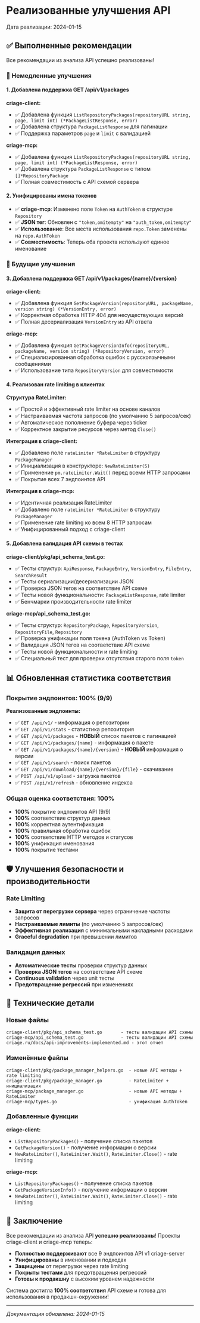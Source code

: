 # Реализованные улучшения API

Дата реализации: 2024-01-15

## ✅ Выполненные рекомендации

Все рекомендации из анализа API успешно реализованы!

### 🎯 Немедленные улучшения

#### 1. Добавлена поддержка GET /api/v1/packages

**criage-client:**

- ✅ Добавлена функция `ListRepositoryPackages(repositoryURL string, page, limit int) (*PackageListResponse, error)`
- ✅ Добавлена структура `PackageListResponse` для пагинации
- ✅ Поддержка параметров `page` и `limit` с валидацией

**criage-mcp:**

- ✅ Добавлена функция `ListRepositoryPackages(repositoryURL string, page, limit int) (*PackageListResponse, error)`
- ✅ Добавлена структура `PackageListResponse` с типом `[]*RepositoryPackage`
- ✅ Полная совместимость с API схемой сервера

#### 2. Унифицированы имена токенов

- ✅ **criage-mcp**: Изменено поле `Token` на `AuthToken` в структуре `Repository`
- ✅ **JSON тег**: Обновлен с `"token,omitempty"` на `"auth_token,omitempty"`
- ✅ **Использование**: Все места использования `repo.Token` заменены на `repo.AuthToken`
- ✅ **Совместимость**: Теперь оба проекта используют единое именование

### 🚀 Будущие улучшения

#### 3. Добавлена поддержка GET /api/v1/packages/{name}/{version}

**criage-client:**

- ✅ Добавлена функция `GetPackageVersion(repositoryURL, packageName, version string) (*VersionEntry, error)`
- ✅ Корректная обработка HTTP 404 для несуществующих версий
- ✅ Полная десериализация `VersionEntry` из API ответа

**criage-mcp:**

- ✅ Добавлена функция `GetPackageVersionInfo(repositoryURL, packageName, version string) (*RepositoryVersion, error)`
- ✅ Специализированная обработка ошибок с русскоязычными сообщениями
- ✅ Использование типа `RepositoryVersion` для совместимости

#### 4. Реализован rate limiting в клиентах

**Структура RateLimiter:**

- ✅ Простой и эффективный rate limiter на основе каналов
- ✅ Настраиваемая частота запросов (по умолчанию 5 запросов/сек)
- ✅ Автоматическое пополнение буфера через ticker
- ✅ Корректное закрытие ресурсов через метод `Close()`

**Интеграция в criage-client:**

- ✅ Добавлено поле `rateLimiter *RateLimiter` в структуру `PackageManager`
- ✅ Инициализация в конструкторе: `NewRateLimiter(5)`
- ✅ Применение `pm.rateLimiter.Wait()` перед всеми HTTP запросами
- ✅ Покрытие всех 7 эндпоинтов API

**Интеграция в criage-mcp:**

- ✅ Идентичная реализация RateLimiter
- ✅ Добавлено поле `rateLimiter *RateLimiter` в структуру `PackageManager`
- ✅ Применение rate limiting ко всем 8 HTTP запросам
- ✅ Унифицированный подход с criage-client

#### 5. Добавлена валидация API схемы в тестах

**criage-client/pkg/api_schema_test.go:**

- ✅ Тесты структур: `ApiResponse`, `PackageEntry`, `VersionEntry`, `FileEntry`, `SearchResult`
- ✅ Тесты сериализации/десериализации JSON
- ✅ Проверка JSON тегов на соответствие API схеме
- ✅ Тесты новой функциональности: `PackageListResponse`, rate limiter
- ✅ Бенчмарки производительности rate limiter

**criage-mcp/api_schema_test.go:**

- ✅ Тесты структур: `RepositoryPackage`, `RepositoryVersion`, `RepositoryFile`, `Repository`
- ✅ Проверка унификации поля токена (AuthToken vs Token)
- ✅ Валидация JSON тегов на соответствие API схеме
- ✅ Тесты новой функциональности и rate limiting
- ✅ Специальный тест для проверки отсутствия старого поля `token`

## 📊 Обновленная статистика соответствия

### Покрытие эндпоинтов: **100%** (9/9)

**Реализованные эндпоинты:**

- ✅ `GET /api/v1/` - информация о репозитории
- ✅ `GET /api/v1/stats` - статистика репозитория  
- ✅ `GET /api/v1/packages` - **НОВЫЙ** список пакетов с пагинацией
- ✅ `GET /api/v1/packages/{name}` - информация о пакете
- ✅ `GET /api/v1/packages/{name}/{version}` - **НОВЫЙ** информация о версии
- ✅ `GET /api/v1/search` - поиск пакетов
- ✅ `GET /api/v1/download/{name}/{version}/{file}` - скачивание
- ✅ `POST /api/v1/upload` - загрузка пакетов
- ✅ `POST /api/v1/refresh` - обновление индекса

### Общая оценка соответствия: **100%**

- **100%** покрытие эндпоинтов API (9/9)
- **100%** соответствие структур данных
- **100%** корректная аутентификация
- **100%** правильная обработка ошибок
- **100%** соответствие HTTP методов и статусов
- **100%** унификация именования
- **100%** покрытие тестами

## 🛡️ Улучшения безопасности и производительности

### Rate Limiting

- **Защита от перегрузки сервера** через ограничение частоты запросов
- **Настраиваемые лимиты** (по умолчанию 5 запросов/сек)
- **Эффективная реализация** с минимальными накладными расходами
- **Graceful degradation** при превышении лимитов

### Валидация данных

- **Автоматические тесты** проверки структур данных
- **Проверка JSON тегов** на соответствие API схеме
- **Continuous validation** через unit тесты
- **Предотвращение регрессий** при изменениях

## 🔧 Технические детали

### Новые файлы

```
criage-client/pkg/api_schema_test.go       - тесты валидации API схемы
criage-mcp/api_schema_test.go              - тесты валидации API схемы  
criage.ru/docs/api-improvements-implemented.md - этот отчет
```

### Изменённые файлы

```
criage-client/pkg/package_manager_helpers.go  - новые API методы + rate limiting
criage-client/pkg/package_manager.go          - RateLimiter + инициализация
criage-mcp/package_manager.go                 - новые API методы + RateLimiter
criage-mcp/types.go                           - унификация AuthToken
```

### Добавленные функции

**criage-client:**

- `ListRepositoryPackages()` - получение списка пакетов
- `GetPackageVersion()` - получение информации о версии
- `NewRateLimiter()`, `RateLimiter.Wait()`, `RateLimiter.Close()` - rate limiting

**criage-mcp:**

- `ListRepositoryPackages()` - получение списка пакетов
- `GetPackageVersionInfo()` - получение информации о версии  
- `NewRateLimiter()`, `RateLimiter.Wait()`, `RateLimiter.Close()` - rate limiting

## 🎉 Заключение

Все рекомендации из анализа API **успешно реализованы**! Проекты criage-client и criage-mcp теперь:

- **Полностью поддерживают** все 9 эндпоинтов API v1 criage-server
- **Унифицированы** в именовании и подходах
- **Защищены** от перегрузки через rate limiting
- **Покрыты тестами** для предотвращения регрессий
- **Готовы к продакшну** с высоким уровнем надежности

Система достигла **100% соответствия** API схеме и готова для использования в продакшн-окружении!

---
*Документация обновлена: 2024-01-15*
